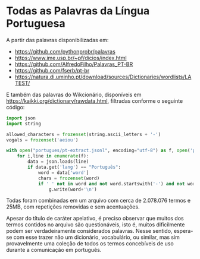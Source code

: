 # Todas as Palavras da Língua Portuguesa
A partir das palavras disponibilizadas em:
- https://github.com/pythonprobr/palavras 
- https://www.ime.usp.br/~pf/dicios/index.html
- https://github.com/AlfredoFilho/Palavras_PT-BR
- https://github.com/fserb/pt-br
- https://natura.di.uminho.pt/download/sources/Dictionaries/wordlists/LATEST/

E também das palavras do Wikcionário, disponíveis em https://kaikki.org/dictionary/rawdata.html, filtradas conforme o seguinte código:
```python
import json
import string

allowed_characters = frozenset(string.ascii_letters + '-')
vogals = frozenset('aeiou')

with open("portugues/pt-extract.jsonl", encoding="utf-8") as f, open('portugues/wikcionario.txt','w', encoding="utf-8") as g:
    for i,line in enumerate(f):
        data = json.loads(line)
        if data.get('lang') == "Português":
            word = data['word']
            chars = frozenset(word)
            if ' ' not in word and not word.startswith('-') and not word.endswith('-') and not chars.difference(allowed_characters) and len(vogals.difference(word)) != 5:
                g.write(word+'\n')
```

Todas foram combinadas em um arquivo com cerca de 2.078.076 termos e 25MB, com repetições removidas e sem acentuações.

Apesar do título de caráter apelativo, é preciso observar que muitos dos termos contidos no arquivo são questionáveis, isto é, muitos dificilmente podem ser verdadeiramente considerados palavras. Nesse sentido, espera-se com esse trazer não um dicionário, vocabulário, ou similar, mas sim provavelmente uma coleção de todos os termos concebíveis de uso durante a comunicação em português.
